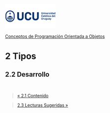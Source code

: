 ![UCU](../../Assets/logo-ucu.png)

[Conceptos de Programación Orientada a Objetos](../../)


# 2 Tipos

## 2.2 Desarrollo




<br>

> [« 2.1 Contenido](./2_1_Contenido.md)


> [2.3 Lecturas Sugeridas »](./2_3_Lecturas_Sugeridas.md)

</br>
